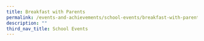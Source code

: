 ```yaml
---
title: Breakfast with Parents
permalink: /events-and-achievements/school-events/breakfast-with-parents/
description: ""
third_nav_title: School Events
---
```

